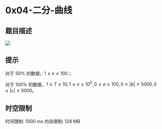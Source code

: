 # 0x04-二分-曲线

## 题目描述

![](https://cdn.luogu.com.cn/upload/image_hosting/w8qmtw1h.png)

## 提示

对于 $50\%$ 的数据，$1 \leq n \leq 100$；

对于 $100\%$ 的数据，$1 \leq T \leq 10, 1 \leq n \leq 10^5, 0 \leq a \leq 100, 0 \leq |b| \leq 5000, 0 \leq |c| \leq 5000$。

## 时空限制

时间限制: 1000 ms
内存限制: 128 MB
